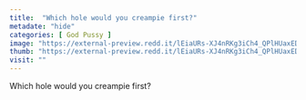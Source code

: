 ```yaml
---
title:  "Which hole would you creampie first?"
metadate: "hide"
categories: [ God Pussy ]
image: "https://external-preview.redd.it/lEiaURs-XJ4nRKg3iCh4_QPlHUaxEDmxNv-bQlA-SI4.jpg?auto=webp&s=7dae3384c08d3fd992d1db634bdce63f0e4244f6"
thumb: "https://external-preview.redd.it/lEiaURs-XJ4nRKg3iCh4_QPlHUaxEDmxNv-bQlA-SI4.jpg?width=1080&crop=smart&auto=webp&s=788a04946ac960ce59f8aa18a6aa28415be0fcff"
visit: ""
---
```

Which hole would you creampie first?
